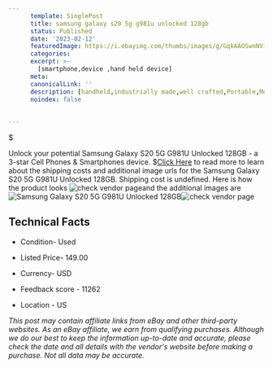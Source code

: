 ```yaml
---
      template: SinglePost
      title: samsung galaxy s20 5g g981u unlocked 128gb
      status: Published
      date: '2023-02-12'
      featuredImage: https://i.ebayimg.com/thumbs/images/g/GqkAAOSwnNVirPMd/s-l225.jpg
      categories: 
      excerpt: >-
        [smartphone,device ,hand held device]
      meta:
      canonicalLink: ''
      description: [handheld,industrially made,well crafted,Portable,Mobile,Compact,Convenient,Lightweight,Maneuverable,Man-portable,Miniature,Carriable,Hand-held,Light,Holdable,Transportable,Mobile device,Pocket-sized,On-the-go,Wireless,Cordless,Compact size,Convenient size, smartphone,device ,hand held device]
      noindex: false
      
        
---
```

$

Unlock your potential Samsung Galaxy S20 5G G981U Unlocked 128GB - a 3-star Cell Phones & Smartphones device.
$[Click Here](https://www.ebay.com/itm/334470199829?hash=item4ddffa3a15%3Ag%3AGqkAAOSwnNVirPMd&mkevt=1&mkcid=1&mkrid=711-53200-19255-0&campid=%253CePNCampaignId%253E&customid=%253CreferenceId%253E&toolid=10049) to read more to learn about the shipping costs and additional image urls for the Samsung Galaxy S20 5G G981U Unlocked 128GB. Shipping cost is undefined. Here is how the product looks ![check vendor page](https://i.ebayimg.com/thumbs/images/g/GqkAAOSwnNVirPMd/s-l225.jpg)and the additional images are![Samsung Galaxy S20 5G G981U Unlocked 128GB](https://i.ebayimg.com/images/g/GqkAAOSwnNVirPMd/s-l1200.jpg)![check vendor page](https://origin-galleryplus.ebayimg.com/ws/web/334470199829_2_0_1/225x225.jpg,https://origin-galleryplus.ebayimg.com/ws/web/334470199829_3_0_1/225x225.jpg,https://origin-galleryplus.ebayimg.com/ws/web/334470199829_4_0_1/225x225.jpg,https://origin-galleryplus.ebayimg.com/ws/web/334470199829_5_0_1/225x225.jpg,https://origin-galleryplus.ebayimg.com/ws/web/334470199829_6_0_1/225x225.jpg,https://origin-galleryplus.ebayimg.com/ws/web/334470199829_7_0_1/225x225.jpg,https://origin-galleryplus.ebayimg.com/ws/web/334470199829_8_0_1/225x225.jpg,https://origin-galleryplus.ebayimg.com/ws/web/334470199829_9_0_1/225x225.jpg,https://origin-galleryplus.ebayimg.com/ws/web/334470199829_10_0_1/225x225.jpg,https://origin-galleryplus.ebayimg.com/ws/web/334470199829_11_0_1/225x225.jpg,https://origin-galleryplus.ebayimg.com/ws/web/334470199829_12_0_1/225x225.jpg)



 ## Technical Facts 



     
      

 - Condition- Used 


      

 - Listed Price- 149.00 


      

 - Currency- USD 


      

 - Feedback score - 11262 


      

 - Location - US 


      
      

 *_This post may contain affiliate links from eBay and other third-party websites. As an eBay affiliate, we earn from qualifying purchases. Although we do our best to keep the information up-to-date and accurate, please check the date and all details with the vendor's website before making a purchase. Not all data may be accurate._*






